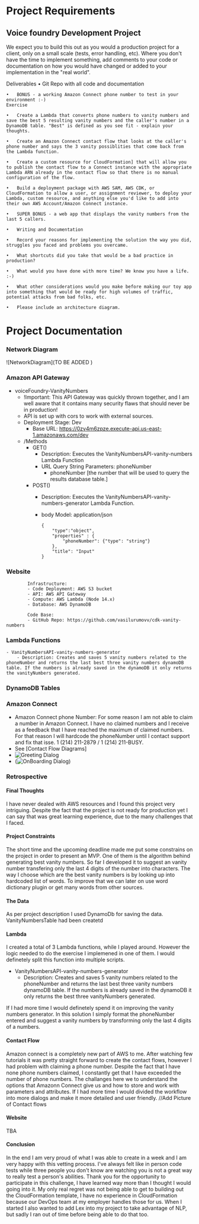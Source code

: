 # Project Requirements
## Voice foundry Development Project

We expect you to build this out as you would a production project for a client, only on a small scale (tests, error handling, etc). Where you don't have the time to implement something, add comments to your code or documentation on how you would have changed or added to your implementation in the "real world".

Deliverables
	•	Git Repo with all code and documentation

	•	BONUS - a working Amazon Connect phone number to test in your environment :-)
    Exercise

	•	Create a Lambda that converts phone numbers to vanity numbers and save the best 5 resulting vanity numbers and the caller's number in a DynamoDB table. "Best" is defined as you see fit - explain your thoughts.

	•	Create an Amazon Connect contact flow that looks at the caller's phone number and says the 3 vanity possiblities that come back from the Lambda function.

	•	Create a custom resource for CloudFormation] that will allow you to publish the contact flow to a Connect instance with the appropriate Lambda ARN already in the contact flow so that there is no manual configuration of the flow.

	•	Build a deployment package with AWS SAM, AWS CDK, or CloudFormation to allow a user, or assignment reviewer, to deploy your Lambda, custom resource, and anything else you'd like to add into their own AWS Account/Amazon Connect instance.

	•	SUPER BONUS - a web app that displays the vanity numbers from the last 5 callers.

	•	Writing and Documentation

	•	Record your reasons for implementing the solution the way you did, struggles you faced and problems you overcame.

	•	What shortcuts did you take that would be a bad practice in production?

	•	What would you have done with more time? We know you have a life. :-)

	•	What other considerations would you make before making our toy app into something that would be ready for high volumes of traffic, potential attacks from bad folks, etc.

	•	Please include an architecture diagram.
# Project Documentation
### Network Diagram
![NetworkDiagram](TO BE ADDED )

### Amazon API Gateway
- voiceFoundry-VanityNumbers
    - !Important: This API Gateway was quickly thrown together, and I am well aware that it contains many security flaws that should never be in production!
    - API is set up with cors to work with external sources.
    - Deployment Stage: Dev
        - Base URL: https://0zv4m6zpze.execute-api.us-east-1.amazonaws.com/dev
    - /Methods
        - GET()
            - Description: Executes the VanityNumbersAPI-vanity-numbers Lambda Function
            - URL Query String Parameters: phoneNumber
                - phoneNumber [the number that will be used to query the results database table.]
        - POST()
            - Description: Executes the VanityNumbersAPI-vanity-numbers-generator Lambda Function.
            - body Model: application/json

                ```
                {
                    "type":"object",
                    "properties" : {
                        "phoneNumber": {"type": "string"}
                    },
                    "title": "Input"
                }
                ```
            
          
### Website
            Infrastructure: 
            - Code Deployment: AWS S3 bucket
            - API: AWS API Gateway
            - Compute: AWS Lambda (Node 14.x)
            - Database: AWS DynamoDB

            Code Base:
            - GitHub Repo: https://github.com/vasilurumovv/cdk-vanity-numbers
### Lambda Functions
    - VanityNumbersAPI-vanity-numbers-generator
        - Description: Creates and saves 5 vanity numbers related to the phoneNumber and returns the last best three vanity numbers dynamoDB table. If the numbers is already saved in the dynamoDB it only returns the vanityNumbers generated.
### DynamoDB Tables

### Amazon Connect
- Amazon Connect phone Number: For some reason I am not able to claim a number in Amazon Connect. I have no claimed numbers and I receive as a feedback that I have reached the maximum of claimed numbers. For that reason I will hardcode the phoneNumber until I contact support and fix that isse.
1 (214) 211-2879 / 1 (214) 211-BUSY.
- See [Contact Flow Diagrams]
- ![Greeting Dialog](https://github.com/vasilurumovv/cdk-vanity-numbers/blob/1f6c4c08108869e72083521ff45a44d87747c6c1/photos/greetingDialog.png)
- (![OnBoarding Dialog](https://github.com/vasilurumovv/cdk-vanity-numbers/blob/1f6c4c08108869e72083521ff45a44d87747c6c1/photos/onBoardingDialog.png))



### Retrospective

#### Final Thoughts
I have never dealed with AWS resources and I found this project very intriguing. Despite the fact that the project is not ready for production yet I can say that was great learning experience, due to the many challenges that I faced.

#### Project Constraints
The short time and the upcoming deadline made me put some constrains on the project in order to present an MVP. One of them is the algorithm behind generating best vanity numbers. So far I developed it to suggest an vanity number transfering only the last 4 digits of the number into characters. The way I choose which are the best vanity numbers is by looking up into hardcoded list of words. To improve that we can later on use word dictionary plugin or get many words from other sources.
    
#### The Data
As per project description I used DynamoDb for saving the data. VanityNumbersTable had been createtd
  
#### Lambda
I created a total of 3 Lambda functions, while I played around. However the logic needed to do the exercise I implemened in one of them. I would definetely split this function into multiple scripts.
- VanityNumbersAPI-vanity-numbers-generator
	- Description: Creates and saves 5 vanity numbers related to the phoneNumber and returns the last best three vanity numbers dynamoDB table. If the numbers is already saved in the dynamoDB it only returns the best three vanityNumbers generated.

If I had more time I would definetely spend it on improving the vanity numbers generator. In this solution I simply format the phoneNumber entered and suggest a vanity numbers by transforming only the last 4 digits of a numbers.

#### Contact Flow
Amazon connect is a completely new part of AWS to me. After watching few tutorials it was pretty straight forward to create the contact flows, however I had problem with claiming a phone number. Despite the fact that I have none phone numbers claimed, I constantly get that I have exceeded the number of phone numbers. The challanges here we to understand the options that Amazonn Connect give us and how to store and work with parameters and attributes. If I had more time I would divided the workflow into more dialogs and make it more detailed and user friendly.
//Add Picture of Contact flows

#### Website
TBA

#### Conclusion
In the end I am very proud of what I was able to create in a week and I am very happy with this vetting process. I've always felt like in person code tests while three people you don't know are watching you is not a great way to really test a person's abilities. Thank you for the opportunity to participate in this challenge, I have learned way more than I thought I would going into it. My only real regret was not being able to get to building out the CloudFormation template, I have no experience in CloudFormation because our DevOps team at my employer handles those for us. When I started I also wanted to add Lex into my project to take advantage of NLP, but sadly I ran out of time before being able to do that too.